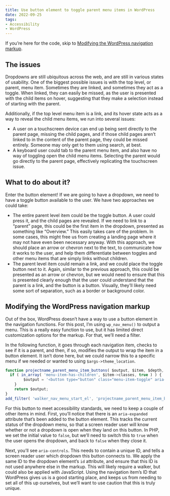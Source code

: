 ```yaml
---
title: Use button element to toggle parent menu items in WordPress
date: 2022-09-25
tags:
- Accessibility
- WordPress
---
```


If you’re here for the code, skip to [Modifying the WordPress navigation markup](#modifying-the-wordpress-navigation-markup).

## The issues

Dropdowns are still ubiquitous across the web, and are still in various states of usability. One of the biggest possible issues is with the top level, or parent, menu item. Sometimes they are linked, and sometimes they act as a toggle. When linked, they can easily be missed, as the user is presented with the child items on hover, suggesting that they make a selection instead of starting with the parent.

Additionally, if the top level menu item is a link, and its hover state acts as a way to reveal the child menu items, we run into several issues:

- A user on a touchscreen device can end up being sent directly to the parent page, missing the child pages, and if those child pages aren’t linked to in the content of the parent page, they could be missed entirely. Someone may only get to them using search, at best.
- A keyboard user could tab to the parent menu item, and also have no way of toggling open the child menu items. Selecting the parent would go directly to the parent page, effectively replicating the touchscreen issue.

## What to do about it?

Enter the button element! If we are going to have a dropdown, we need to have a toggle button available to the user. We have two approaches we could take:

- The entire parent level item could be the toggle button. A user could press it, and the child pages are revealed. If we need to link to a “parent” page, this could be the first item in the dropdown, presented as something like “Overview.” This easily takes care of the problem. In some cases, this might free us from creating a landing page where it may not have even been necessary anyway. With this approach, we should place an arrow or chevron next to the text, to communicate how it works to the user, and help them differentiate between toggles and other menu items that are simply links without children.
- The parent level item could remain a link, and we could place the toggle button next to it. Again, similar to the previous approach, this could be presented as an arrow or chevron, but we would need to ensure that this is presented clearly enough that the user could understand that the parent is a link, and the button is a button. Visually, they’ll likely need some sort of separation, such as a border or background color.

## Modifying the WordPress navigation markup

Out of the box, WordPress doesn’t have a way to use a button element in the navigation functions. For this post, I’m using `wp_nav_menu()` to output a menu. This is a really easy function to use, but it has limited direct customization options for the markup. For that, we’ll need a filter.

In the following function, it goes through each navigation item, checks to see if it is a parent, and then, if so, modifies the output to wrap the item in a button element. It isn’t done here, but we could narrow this to a specific menu if we needed or wanted to using `$args->theme_location`.

```js
function projectname_parent_menu_item_buttons( $output, $item, $depth, $args ) {
  if ( in_array( 'menu-item-has-children', $item->classes, true ) ) {
		$output = '<button type="button" class="menu-item-toggle" aria-expanded="false" aria-controls="sub-menu-' . $item->ID . '">' . $item->title . '</button>';
	}
	return $output;
}
add_filter( 'walker_nav_menu_start_el', 'projectname_parent_menu_item_buttons', 10, 4 );
```

For this button to meet accessibility standards, we need to keep a couple of other items in mind. First, you’ll notice that there is an `aria-expanded` attribute that’s been added to the button element. This tracks the current status of the dropdown menu, so that a screen reader user will know whether or not a dropdown is open when they land on this button. In PHP, we set the initial value to `false`, but we’ll need to switch this to `true` when the user opens the dropdown, and back to `false` when they close it.

Next, you’ll see `aria-controls`. This needs to contain a unique ID, and tells a screen reader user which dropdown this button connects to. We apply the same ID to the dropdown element’s `id` attribute, and ensure that this ID is not used anywhere else in the markup. This will likely require a walker, but could also be applied with JavaScript. Using the navigation item’s ID that WordPress gives us is a good starting place, and keeps us from needing to set all of this up ourselves, but we’ll want to use caution that this is truly unique.